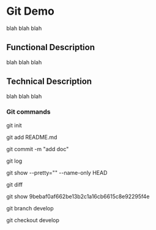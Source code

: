 # Git Demo

blah blah blah

## Functional Description

blah blah blah

## Technical Description

blah blah blah

### Git commands

git init

git add README.md

git commit -m "add doc"

git log

git show --pretty="" --name-only HEAD

git diff

git show 9bebaf0af662be13b2c1a16cb6615c8e92295f4e

git branch develop

git checkout develop
